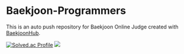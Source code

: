 # Baekjoon-Programmers
This is an auto push repository for Baekjoon Online Judge created with [BaekjoonHub](https://github.com/BaekjoonHub/BaekjoonHub).  

[![Solved.ac Profile](http://mazassumnida.wtf/api/v2/generate_badge?boj=dlfdud0304)](https://solved.ac/dlfdud0304/)
<img src="http://mazandi.herokuapp.com/api?handle=dlfdud0304&theme=cold"/> 
